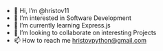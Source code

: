 - 👋 Hi, I’m @hristov11
- 👀 I’m interested in Software Development
- 🌱 I’m currently learning Express.js
- 💞️ I’m looking to collaborate on interesting Projects
- 📫 How to reach me hristovpython@gmail.com

<!---
hristov11/hristov11 is a ✨ special ✨ repository because its `README.md` (this file) appears on your GitHub profile.
You can click the Preview link to take a look at your changes.
--->

